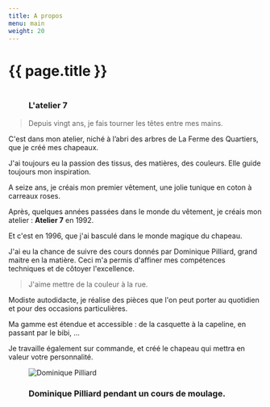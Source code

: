 ```yaml
---
title: A propos
menu: main
weight: 20
---
```

<div class="row">
  <div class="col-sm-10 col-sm-offset-1"><h1 class="page-title">{{ page.title }}</h1></div>
</div>
<div class="row">

<div class="col-sm-4 col-sm-offset-1">
<figure class="thumbnail rot1">
<img src="{{ site.baseurl }}/img/a-propos/marie-line-delacroix-atelier-7-2.jpg" alt="" class="img-responsive">
<div class="caption">
<h3>L'atelier 7</h3>
</div>
</figure>
</div>

<div class="col-sm-6">

> Depuis vingt ans, je fais tourner les têtes entre mes mains.

C'est dans mon atelier, niché à l’abri des arbres de La Ferme des Quartiers, que je créé mes chapeaux.

J'ai toujours eu la passion des tissus, des matières, des couleurs. Elle guide toujours mon inspiration.

A seize ans, je créais mon premier vêtement, une jolie tunique en coton à carreaux roses.

Après, quelques années passées dans le monde du vêtement, je créais mon atelier : __Atelier 7__ en 1992.

Et c'est en 1996, que j'ai basculé dans le monde magique du chapeau.

J'ai eu la chance de suivre des cours donnés par Dominique Pilliard, grand maitre en la matière. Ceci m'a permis d'affiner mes compétences techniques et de côtoyer l'excellence.

</div>
</div>

<div class="row">
<div class="col-sm-offset-1 col-sm-6">

> J'aime mettre de la couleur à la rue.

Modiste autodidacte, je réalise des pièces que l'on peut porter au quotidien et pour des occasions particulières.

Ma gamme est étendue et accessible : de la casquette à la capeline, en passant par le bibi, ...

Je travaille également sur commande, et créé le chapeau qui mettra en valeur votre personnalité.

</div>
<div class="col-sm-3">
<figure class="thumbnail rot0">
<img src="{{ site.baseurl }}/img/a-propos/dominique-pilliard.jpg" alt="Dominique Pilliard" class="img-responsive">
<div class="caption">
<h3>Dominique Pilliard pendant un cours de moulage.</h3>
</div>
</figure>
</div>

</div>

